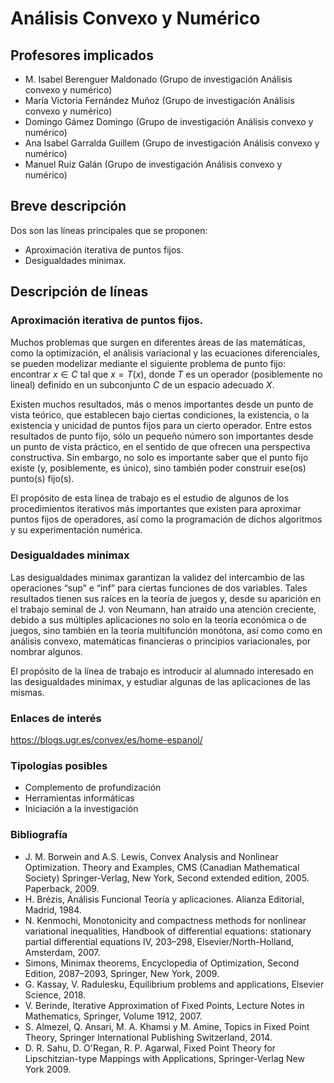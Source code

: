 # Análisis Convexo y Numérico

## Profesores implicados 
-  M. Isabel Berenguer Maldonado (Grupo de investigación Análisis convexo y numérico)
- María Victoria Fernández Muñoz (Grupo de investigación Análisis convexo y numérico)
- Domingo Gámez Domingo (Grupo de investigación Análisis convexo y numérico)
- Ana Isabel Garralda Guillem (Grupo de investigación Análisis convexo y numérico)
- Manuel Ruiz Galán (Grupo de investigación Análisis convexo y numérico)

## Breve descripción
Dos son las líneas principales que se proponen:
-  Aproximación iterativa de puntos fijos.
-  Desigualdades minimax.

## Descripción de líneas

### Aproximación iterativa de puntos fijos.
Muchos problemas que surgen en diferentes áreas de las matemáticas, como la optimización, el análisis variacional y las ecuaciones diferenciales, se pueden modelizar mediante el siguiente problema de punto fijo:
encontrar $x \in C$ tal que $x = T (x)$,
donde $T$ es un operador (posiblemente no lineal) definido en un subconjunto $C$ de un espacio adecuado $X$. 

Existen muchos resultados, más o menos importantes desde un punto de vista teórico, que establecen bajo ciertas condiciones, la existencia, o la existencia y unicidad de puntos fijos para un cierto operador. 
Entre estos resultados de punto fijo, sólo un pequeño número son importantes desde un punto de vista práctico, en el sentido de que ofrecen una perspectiva constructiva. Sin embargo, no solo es importante saber que el punto fijo existe (y, posiblemente, es único), sino también poder construir ese(os) punto(s) fijo(s). 

El propósito de esta línea de trabajo es el estudio de algunos de los procedimientos iterativos más importantes que existen para aproximar puntos fijos de operadores, así como la programación de dichos algoritmos y su experimentación numérica.

### Desigualdades minimax
Las desigualdades minimax garantizan la validez del intercambio de las operaciones “sup” e “inf” para ciertas funciones de dos variables. Tales resultados tienen sus raíces en la teoría de juegos y, desde su aparición en el trabajo seminal de J. von Neumann, han atraído una atención creciente, debido a sus múltiples aplicaciones no solo en la teoría económica o de juegos, sino también en la teoría multifunción monótona, así como como en análisis convexo,  matemáticas financieras o principios variacionales, por nombrar algunos. 

El propósito de la línea de trabajo es introducir al alumnado interesado en las desigualdades minimax, y estudiar algunas de las aplicaciones de las mismas.


### Enlaces de interés
<https://blogs.ugr.es/convex/es/home-espanol/>

### Tipologías posibles
- Complemento de profundización
- Herramientas informáticas
- Iniciación a la investigación

### Bibliografía
- J. M. Borwein and A.S. Lewis, Convex Analysis and Nonlinear Optimization. Theory and Examples, CMS (Canadian Mathematical Society) Springer-Verlag, New York, Second extended edition, 2005. Paperback, 2009. 
- H. Brézis, Análisis Funcional Teoría y aplicaciones. Alianza Editorial, Madrid, 1984. 
- N. Kenmochi, Monotonicity and compactness methods for nonlinear variational inequalities, Handbook of differential equations: stationary partial differential equations IV, 203–298, Elsevier/North-Holland, Amsterdam, 2007. 
- Simons, Minimax theorems, Encyclopedia of Optimization, Second Edition, 2087–2093, Springer, New York, 2009. 
- G. Kassay, V. Radulesku, Equilibrium problems and applications, Elsevier Science, 2018.
- V. Berinde, Iterative Approximation of Fixed Points, Lecture Notes in Mathematics, Springer, Volume 1912, 2007. 
- S. Almezel, Q. Ansari, M. A. Khamsi y M. Amine, Topics in Fixed Point Theory, Springer International Publishing Switzerland, 2014. 
- D.  R. Sahu, D. O'Regan, R. P. Agarwal, Fixed Point Theory for Lipschitzian-type Mappings with Applications, Springer-Verlag New York 2009.
